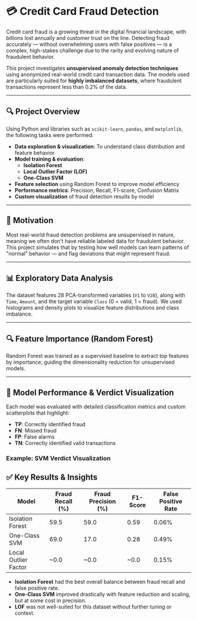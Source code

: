 # 💳 Credit Card Fraud Detection

Credit card fraud is a growing threat in the digital financial landscape, with billions lost annually and customer trust on the line. Detecting fraud accurately — without overwhelming users with false positives — is a complex, high-stakes challenge due to the rarity and evolving nature of fraudulent behavior.

This project investigates **unsupervised anomaly detection techniques** using anonymized real-world credit card transaction data. The models used are particularly suited for **highly imbalanced datasets**, where fraudulent transactions represent less than 0.2% of the data.

---

## 🔍 Project Overview

Using Python and libraries such as `scikit-learn`, `pandas`, and `matplotlib`, the following tasks were performed:

- **Data exploration & visualization**: To understand class distribution and feature behavior
- **Model training & evaluation**:
  - **Isolation Forest**
  - **Local Outlier Factor (LOF)**
  - **One-Class SVM**
- **Feature selection** using Random Forest to improve model efficiency
- **Performance metrics**: Precision, Recall, F1-score, Confusion Matrix
- **Custom visualization** of fraud detection results by model

---

## 🧠 Motivation

Most real-world fraud detection problems are unsupervised in nature, meaning we often don't have reliable labeled data for fraudulent behavior. This project simulates that by testing how well models can learn patterns of "normal" behavior — and flag deviations that might represent fraud.

---

## 📊 Exploratory Data Analysis

The dataset features 28 PCA-transformed variables (`V1` to `V28`), along with `Time`, `Amount`, and the target variable `Class` (0 = valid, 1 = fraud). We used histograms and density plots to visualize feature distributions and class imbalance.


---

## 🔍 Feature Importance (Random Forest)

Random Forest was trained as a supervised baseline to extract top features by importance, guiding the dimensionality reduction for unsupervised models.

---

## 🤖 Model Performance & Verdict Visualization

Each model was evaluated with detailed classification metrics and custom scatterplots that highlight:

- **TP**: Correctly identified fraud  
- **FN**: Missed fraud  
- **FP**: False alarms  
- **TN**: Correctly identified valid transactions  

### Example: SVM Verdict Visualization



## ✅ Key Results & Insights

| Model                | Fraud Recall (%) | Fraud Precision (%) | F1-Score | False Positive Rate |
|---------------------|------------------|----------------------|----------|----------------------|
| Isolation Forest     | 59.5             | 59.0                 | 0.59     | 0.06%               |
| One-Class SVM        | 69.0             | 17.0                 | 0.28     | 0.49%               |
| Local Outlier Factor | ~0.0             | ~0.0                 | ~0.0     | 0.15%               |

- **Isolation Forest** had the best overall balance between fraud recall and false positive rate.
- **One-Class SVM** improved drastically with feature reduction and scaling, but at some cost in precision.
- **LOF** was not well-suited for this dataset without further tuning or context.

